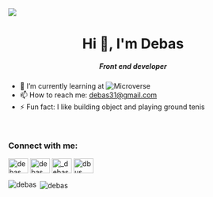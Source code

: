 <img src="https://www.aalpha.net/wp-content/uploads/2020/12/full-stack-development.gif">
<h1 align="center">Hi 👋, I'm Debas </h1><h5 align="center">Front end developer</h5>

- 🌱 I’m currently learning at ![Microverse](https://img.shields.io/badge/Microverse-blueviolet)
- 📫 How to reach me: debas31@gmail.com
- ⚡ Fun fact: I like building object and playing ground tenis
<br>
<h3 align="left">Connect with me:</h3>
<p align="left">
<a href="https://twitter.com/DEBSH76956492" target="blank"><img align="center" src="https://cdn.jsdelivr.net/npm/simple-icons@3.0.1/icons/twitter.svg" alt="debas" height="30" width="40" /></a>
<a href="(https://linkedin.com/in/debas-gebrengus-5256a2159/" target="blank"><img align="center" src="https://cdn.jsdelivr.net/npm/simple-icons@3.0.1/icons/linkedin.svg" alt="debas" height="30" width="40" /></a>
<a href="https://github.com/Debas-31" target="blank"><img align="center" src="https://cdn.jsdelivr.net/npm/simple-icons@3.0.1/icons/github.svg" alt="_debas" height="30" width="40" /></a>
<a href="https://www.facebook.com/dbusg" target="blank"><img align="center" src="https://cdn.jsdelivr.net/npm/simple-icons@3.0.1/icons/facebook.svg" alt="dbus" height="30" width="40" /></a>
</p>

<p><img align="left" src="https://github-readme-stats.vercel.app/api/top-langs?username=debas-31&show_icons=true&locale=en&layout=compact" alt="debas" /></p>

<p>&nbsp;<img align="center" src="https://github-readme-stats.vercel.app/api?username=debas-31&show_icons=true&locale=en" alt="debas" /></p>

